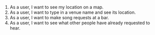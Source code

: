 1. As a user, I want to see my location on a map.
2. As a user, I want to type in a venue name and see its location.
3. As a user, I want to make song requests at a bar.
4. As a user, I want to see what other people have already requested to hear.
